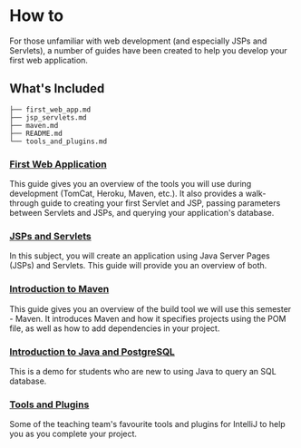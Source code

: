 # How to

For those unfamiliar with web development (and especially JSPs and Servlets), a number of guides have been created to
help you develop your first web application.

## What's Included
````
├── first_web_app.md
├── jsp_servlets.md
├── maven.md
├── README.md
└── tools_and_plugins.md
````

### [First Web Application](first_web_app.md)

This guide gives you an overview of the tools you will use during development (TomCat, Heroku, Maven, etc.). It also provides 
a walk-through guide to creating your first Servlet and JSP, passing parameters between Servlets and JSPs, and querying
your application's database.

### [JSPs and Servlets](jsp_servlets.md)

In this subject, you will create an application using Java Server Pages (JSPs) and Servlets. This guide will provide 
you an overview of both.

### [Introduction to Maven](maven.md)

This guide gives you an overview of the build tool we will use this semester - Maven. It introduces Maven and how it
specifies projects using the POM file, as well as how to add dependencies in your project.

### [Introduction to Java and PostgreSQL](java_postgresql.md)

This is a demo for students who are new to using Java to query an SQL database.

### [Tools and Plugins](tools_and_plugins.md)

Some of the teaching team's favourite tools and plugins for IntelliJ to help you as you complete your project.
